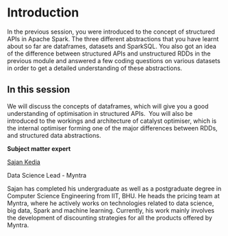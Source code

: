 # Introduction

In the previous session, you were introduced to the concept of structured APIs in Apache Spark. The three different abstractions that you have learnt about so far are dataframes, datasets and SparkSQL. You also got an idea of the difference between structured APIs and unstructured RDDs in the previous module and answered a few coding questions on various datasets in order to get a detailed understanding of these abstractions.

## In this session

We will discuss the concepts of dataframes, which will give you a good understanding of optimisation in structured APIs.  You will also be introduced to the workings and architecture of catalyst optimiser, which is the internal optimiser forming one of the major differences between RDDs, and structured data abstractions.

**Subject matter expert**

[Sajan Kedia](https://in.linkedin.com/in/sajan-kedia-b06a6821)

Data Science Lead - Myntra

Sajan has completed his undergraduate as well as a postgraduate degree in Computer Science Engineering from IIT, BHU. He heads the pricing team at Myntra, where he actively works on technologies related to data science, big data, Spark and machine learning. Currently, his work mainly involves the development of discounting strategies for all the products offered by Myntra.
